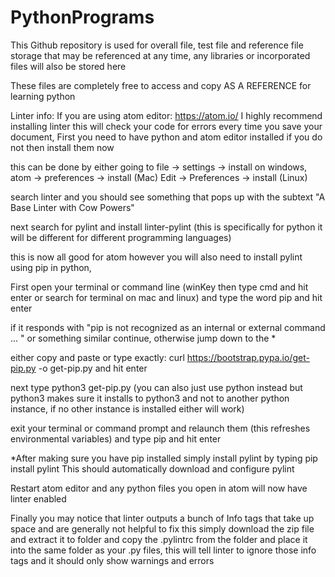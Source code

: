 # PythonPrograms
This Github repository is used for overall file, test file and reference file storage that may be referenced at any time, any libraries or incorporated files will also be stored here

These files are completely free to access and copy AS A REFERENCE for learning python

Linter info:
If you are using atom editor: https://atom.io/ I highly recommend installing linter this will check your code for errors every time you save your document, First you need to have python and atom editor installed if you do not then install them now

this can be done by either going to file -> settings -> install on windows, atom -> preferences -> install (Mac)  Edit -> Preferences -> install (Linux)

search linter and you should see something that pops up with the subtext "A Base Linter with Cow Powers"

next search for pylint and install linter-pylint (this is specifically for python it will be different for different programming languages)

this is now all good for atom however you will also need to install pylint using pip in python,

First open your terminal or command line (winKey then type cmd and hit enter or search for terminal on mac and linux) and type the word pip and hit enter

if it responds with "pip is not recognized as an internal or external command ... " or something similar continue, otherwise jump down to the *  

either copy and paste or type exactly:
  curl https://bootstrap.pypa.io/get-pip.py -o get-pip.py
and hit enter

next type
  python3 get-pip.py
(you can also just use python instead but python3 makes sure it installs to python3 and not to another python instance, if no other instance is installed either will work)

exit your terminal or command prompt and relaunch them (this refreshes environmental variables) and type pip and hit enter

*After making sure you have pip installed simply install pylint by typing
  pip install pylint
This should automatically download and configure pylint

Restart atom editor and any python files you open in atom will now have linter enabled

Finally you may notice that linter outputs a bunch of Info tags that take up space and are generally not helpful to fix this simply download the zip file and extract it to folder and copy the .pylintrc from the folder and place it into the same folder as your .py files, this will tell linter to ignore those info tags and it should only show warnings and errors  
